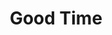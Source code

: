 ---
title: Good Time
artists:
  - Owl City
  - Carly Rae Jepsen
layout: music-record
released: 2012-07-24
uploads:
  youtube: H7HmzwI67ec
---